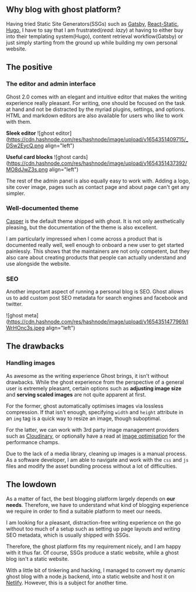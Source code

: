 ## Why blog with ghost platform?

Having tried Static Site Generators(SSGs) such as [Gatsby](https://www.gatsbyjs.org/), [React-Static](https://react-static.js.org/), [Hugo](https://gohugo.io/), I have to say that I am frustrated(_read: lazy_) at having to either buy into their templating system(Hugo), content retrieval workflow(Gatsby) or just simply starting from the ground up while building my own personal website.

## The positive

### The editor and admin interface

Ghost 2.0 comes with an elegant and intuitive editor that makes the writing experience really pleasant. For writing, one should be focused on the task at hand and not be distracted by the myriad plugins, settings, and options. HTML and markdown editors are also available for users who like to work with them.

**Sleek editor**
![ghost editor](https://cdn.hashnode.com/res/hashnode/image/upload/v1654351409715/_DSw2EycQ.png align="left")

**Useful card blocks**
![ghost cards](https://cdn.hashnode.com/res/hashnode/image/upload/v1654351437392/MO8dJwZ3s.png align="left")


The rest of the admin panel is also equally easy to work with. Adding a logo, site cover image, pages such as contact page and about page can't get any simpler.

### Well-documented theme

[Casper](https://github.com/TryGhost/Casper) is the default theme shipped with ghost. It is not only aesthetically pleasing, but the documentation of the theme is also excellent.

I am particularly impressed when I come across a product that is documented really well, well enough to onboard a new user to get started painlessly. This shows that the maintainers are not only competent, but they also care about creating products that people can actually understand and use alongside the website.

### SEO

Another important aspect of running a personal blog is SEO. Ghost allows us to add custom post SEO metadata for search engines and facebook and twitter.

![ghost meta](https://cdn.hashnode.com/res/hashnode/image/upload/v1654351477969/IWrHOnc3s.jpeg align="left")

## The drawbacks

### Handling images

As awesome as the writing experience Ghost brings, it isn't without drawbacks. While the ghost experience from the perspective of a general user is extremely pleasant, certain options such as **adjusting image size** and **serving scaled images** are not quite apparent at first.

For the former, ghost automatically optimises images via lossless compression.
If that isn't enough, specifying `width` and `height` attribute in an `img` tag is a quick way to resize an image, though suboptimal.

For the latter, we can work with 3rd party image management providers such as [Cloudinary](https://docs.ghost.org/integrations/cloudinary/), or optionally have a read at [image optimisation](https://developers.google.com/web/fundamentals/performance/optimizing-content-efficiency/automating-image-optimization/) for the performance champs.

Due to the lack of a media library, cleaning up images is a manual process. As a software developer, I am able to navigate and work with the `css` and `js` files and modify the asset bundling process without a lot of difficulties.

## The lowdown

As a matter of fact, the best blogging platform largely depends on **our needs**. Therefore, we have to understand what kind of blogging experience we require in order to find a suitable platform to meet our needs.

I am looking for a pleasant, distraction-free writing experience on the go without too much of a setup such as setting up page layouts and writing SEO metadata, which is usually shipped with SSGs.

Therefore, the ghost platform fits my requirement nicely, and I am happy with it thus far. Of course, SSGs produce a static website, while a ghost blog isn't a static website.

With a little bit of tinkering and hacking, I managed to convert my dynamic ghost blog with a node.js backend, into a static website and host it on [Netlify](https://www.netlify.com/). However, this is a subject for another time.